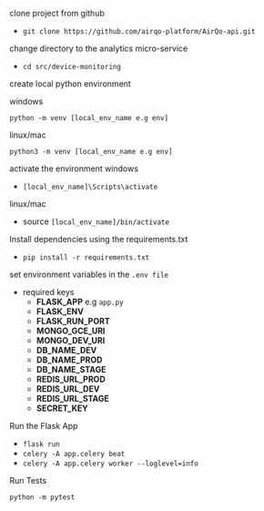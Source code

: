 clone project from github
- `git clone https://github.com/airqo-platform/AirQo-api.git`

change directory to the analytics micro-service
- `cd src/device-monitoring`

create local python environment

windows

`python -m venv [local_env_name e.g env]`

linux/mac

`python3 -m venv [local_env_name e.g env]`

activate the environment
windows
- `[local_env_name]\Scripts\activate`

linux/mac
- source `[local_env_name]/bin/activate`

Install dependencies using the requirements.txt
- `pip install -r requirements.txt`

set environment variables in the `.env file`
* required keys
    * **FLASK_APP** e.g `app.py`
    * **FLASK_ENV**
    * **FLASK_RUN_PORT**
    * **MONGO_GCE_URI**
    * **MONGO_DEV_URI**
    * **DB_NAME_DEV**
    * **DB_NAME_PROD**
    * **DB_NAME_STAGE**
    * **REDIS_URL_PROD**
    * **REDIS_URL_DEV**
    * **REDIS_URL_STAGE**
    * **SECRET_KEY**


Run the Flask App
- `flask run`
- `celery -A app.celery beat`
- `celery -A app.celery worker --loglevel=info`

Run Tests
```commandline
python -m pytest
```